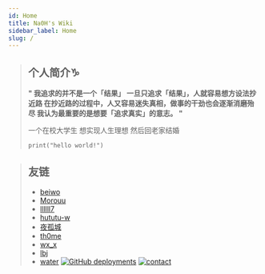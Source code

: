 ```yaml
---
id: Home
title: Na0H's Wiki
sidebar_label: Home
slug: /
---
```


<!--  自己要走的路 应当自己决定-->

<!-- [![GitHub](https://img.shields.io/badge/dynamic/json?label=GitHub&query=%24.data.totalSubs&url=https%3A%2F%2Fapi.spencerwoo.com%2Fsubstats%2F%3Fsource%3Dgithub%26queryKey%3Dlinyuxuanlin&labelColor=555555&color=282c34&longCache=true?&style=for-the-badge)](https://github.com/linyuxuanlin)
[![知乎](https://img.shields.io/badge/dynamic/json?color=282c34&labelColor=0084ff&label=ZHIHU&query=%24.data.totalSubs&url=https%3A%2F%2Fapi.spencerwoo.com%2Fsubstats%2F%3Fsource%3Dzhihu%26queryKey%3Dlinyuxuanlin&longCache=true?&style=for-the-badge)](https://www.zhihu.com/people/linyuxuanlin)
[![bilibili](https://img.shields.io/badge/dynamic/json?labelColor=FE7398&label=BILIBILI&query=%24.data.totalSubs&url=https%3A%2F%2Fapi.spencerwoo.com%2Fsubstats%2F%3Fsource%3Dbilibili%26queryKey%3D349536948&color=282c34&longCache=true?&style=for-the-badge)](https://space.bilibili.com/349536948) -->

> ## 个人简介♑
>
> **"
> 我追求的并不是一个「结果」
> 一旦只追求「结果」，人就容易想方设法抄近路
> 在抄近路的过程中，人又容易迷失真相，做事的干劲也会逐渐消磨殆尽
> 我认为最重要的是想要「追求真实」的意志。
> "**
>
> <!-- tab 个人简介 -->
> 一个在校大学生
> 想实现人生理想
> 然后回老家结婚
>
> <!-- tab hello world -->
>
> ```
> print("hello world!")
> ```



> ## 友链
>
> - [beiwo](https://www.cnblogs.com/wkzb/)
> - [Morouu](https://morblog.cc/)
> - [llllll7](http://lyxx.link/)
> - [hututu-w](https://hututu-w.github.io/)
> - [夜孤城](https://gutoom.github.io/)
> - [th0me](https://th0me.github.io)
> - [wx_x](https://wxx0105.github.io/)
> - [lbj](https://ppbblbj.github.io/)
> - [water](https://water1120.github.io/)
[![GitHub deployments](https://img.shields.io/github/deployments/linyuxuanlin/Wiki_Docusaurus/Production?label=Build&style=flat-square)](https://vercel.com/seldomlee/docusaurus/deployments)
[![contact](https://img.shields.io/badge/Contact%20me-here-34ABE0?&style=flat-square)](ContactMe)

<!-- <h6>Power Lin |  <a href="https://beian.miit.gov.cn"> 粤 ICP 备 20014898 号 </a> | Built with Docusaurus</h6> -->